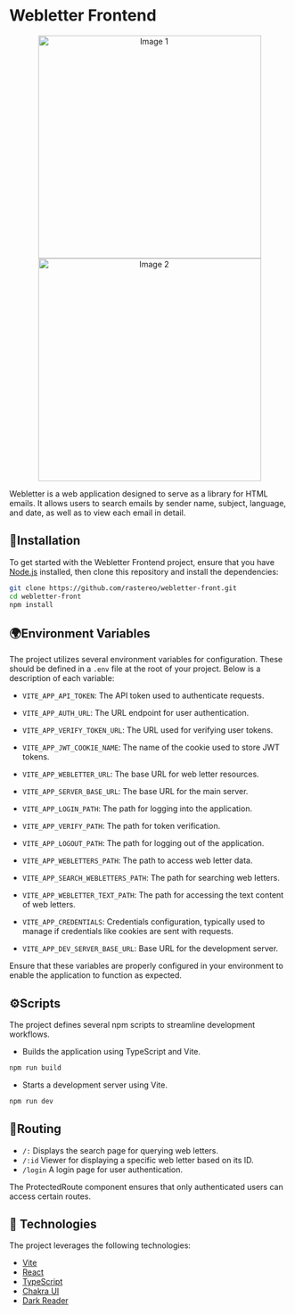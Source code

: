 # Webletter Frontend

<div align="center">
  <img src="https://i.ibb.co/MBttJz8/1.png" alt="Image 1" width="400" border="0" />
  <img src="https://i.ibb.co/KDVGPtt/2.png" alt="Image 2" width="400" border="0" />
</div>

Webletter is a web application designed to serve as a library for HTML emails. It allows users to search emails by sender name, subject, language, and date, as well as to view each email in detail.

## 🔧Installation

To get started with the Webletter Frontend project, ensure that you have [Node.js](https://nodejs.org/en) installed, then clone this repository and install the dependencies:

```bash
git clone https://github.com/rastereo/webletter-front.git
cd webletter-front
npm install
```

## 🌍Environment Variables

The project utilizes several environment variables for configuration. These should be defined in a `.env` file at the root of your project. Below is a description of each variable:

- `VITE_APP_API_TOKEN`: The API token used to authenticate requests.

- `VITE_APP_AUTH_URL`: The URL endpoint for user authentication.

- `VITE_APP_VERIFY_TOKEN_URL`: The URL used for verifying user tokens.

- `VITE_APP_JWT_COOKIE_NAME`: The name of the cookie used to store JWT tokens.

- `VITE_APP_WEBLETTER_URL`: The base URL for web letter resources.

- `VITE_APP_SERVER_BASE_URL`: The base URL for the main server.

- `VITE_APP_LOGIN_PATH`: The path for logging into the application.

- `VITE_APP_VERIFY_PATH`: The path for token verification.

- `VITE_APP_LOGOUT_PATH`: The path for logging out of the application.

- `VITE_APP_WEBLETTERS_PATH`: The path to access web letter data.

- `VITE_APP_SEARCH_WEBLETTERS_PATH`: The path for searching web letters.

- `VITE_APP_WEBLETTER_TEXT_PATH`: The path for accessing the text content of web letters.

- `VITE_APP_CREDENTIALS`: Credentials configuration, typically used to manage if credentials like cookies are sent with requests.

- `VITE_APP_DEV_SERVER_BASE_URL`: Base URL for the development server.

Ensure that these variables are properly configured in your environment to enable the application to function as expected.



## ⚙️Scripts

The project defines several npm scripts to streamline development workflows.

- Builds the application using TypeScript and Vite.

```bash
npm run build
```

- Starts a development server using Vite.

```bash
npm run dev
```

## 🔀Routing

- `/:` Displays the search page for querying web letters.
- `/:id` Viewer for displaying a specific web letter based on its ID.
- `/login` A login page for user authentication.

The ProtectedRoute component ensures that only authenticated users can access certain routes.

## 🤖 Technologies

The project leverages the following technologies:

- [Vite](https://vite.dev/)
- [React](https://react.dev/)
- [TypeScript](https://www.typescriptlang.org/)
- [Chakra UI](https://www.chakra-ui.com/)
- [Dark Reader](https://www.npmjs.com/package/darkreader)
